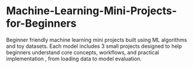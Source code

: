 # Machine-Learning-Mini-Projects-for-Beginners
Beginner friendly machine learning mini projects built using  ML algorithms and toy datasets. Each model includes 3 small projects designed to help beginners understand core concepts, workflows, and practical implementation , from loading data to model evaluation.
